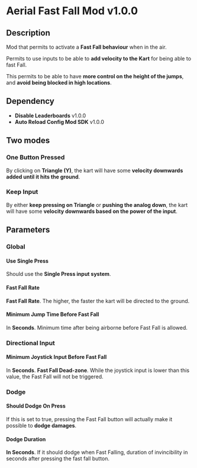 ﻿# Aerial Fast Fall Mod v1.0.0

## Description
Mod that permits to activate a **Fast Fall behaviour** when in the air.

Permits to use inputs to be able to **add velocity to the Kart** for being able to fast Fall.

This permits to be able to have **more control on the height of the jumps**, and **avoid being blocked in high locations**.

## Dependency
- **Disable Leaderboards** v1.0.0
- **Auto Reload Config Mod SDK** v1.0.0

## Two modes

### One Button Pressed
By clicking on **Triangle (Y)**, the kart will have some **velocity downwards added until it hits the ground**.

### Keep Input
By either **keep pressing on Triangle** or **pushing the analog down**, the kart will have some **velocity downwards based on the power of the input**.

## Parameters

### Global
#### Use Single Press
Should use the **Single Press input system**.

#### Fast Fall Rate
**Fast Fall Rate**. The higher, the faster the kart will be directed to the ground.

#### Minimum Jump Time Before Fast Fall
In **Seconds**. Minimum time after being airborne before Fast Fall is allowed.

### Directional Input
#### Minimum Joystick Input Before Fast Fall
In **Seconds**. **Fast Fall Dead-zone**. While the joystick input is lower than this value, the Fast Fall will not be triggered.

### Dodge
#### Should Dodge On Press
If this is set to true, pressing the Fast Fall button will actually make it possible to **dodge damages**.

#### Dodge Duration
**In Seconds**. If it should dodge when Fast Falling, duration of invincibility in seconds after pressing the fast fall button.
